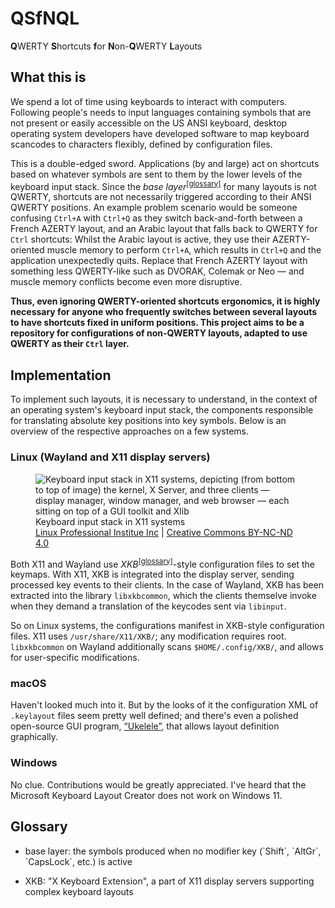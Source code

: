 # QSfNQL
**Q**WERTY **S**hortcuts **f**or **N**on-**Q**WERTY **L**ayouts
## What this is
We spend a lot of time using keyboards to interact with computers. Following people's needs to input languages containing symbols that are not present or easily accessible on the US ANSI keyboard, desktop operating system developers have developed software to map keyboard scancodes to characters flexibly, defined by configuration files.

This is a double-edged sword. Applications (by and large) act on shortcuts based on whatever symbols are sent to them by the lower levels of the keyboard input stack. Since the _base layer_<sup><a href="#glossary-base-layer">[glossary]</a></sup> for many layouts is not QWERTY, shortcuts are not necessarily triggered according to their ANSI QWERTY positions. An example problem scenario would be someone confusing `Ctrl+A` with `Ctrl+Q` as they switch back-and-forth between a French AZERTY layout, and an Arabic layout that falls back to QWERTY for `Ctrl` shortcuts: Whilst the Arabic layout is active, they use their AZERTY-oriented muscle memory to perform `Ctrl+A`, which results in `Ctrl+Q` and the application unexpectedly quits. Replace that French AZERTY layout with something less QWERTY-like such as DVORAK, Colemak or Neo — and muscle memory conflicts become even more disruptive.

**Thus, even ignoring QWERTY-oriented shortcuts ergonomics, it is highly necessary for anyone who frequently switches between several layouts to have shortcuts fixed in uniform positions. This project aims to be a repository for configurations of non-QWERTY layouts, adapted to use QWERTY as their `Ctrl` layer.**

## Implementation
To implement such layouts, it is necessary to understand, in the context of an operating system's keyboard input stack, the components responsible for translating absolute key positions into key symbols. Below is an overview of the respective approaches on a few systems.
### Linux (Wayland and X11 display servers)
<figure>
  <img src="https://learning.lpi.org/en/learning-materials/102-500/106/106.1/106.1_01/images/image_01.png" alt="Keyboard input stack in X11 systems, depicting (from bottom to top of image) the kernel, X Server, and three clients — display manager, window manager, and web browser — each sitting on top of a GUI toolkit and Xlib">
  <figcaption>Keyboard input stack in X11 systems<br><a href="https://learning.lpi.org/en/learning-materials/102-500/106/106.1/106.1_01/">Linux Professional Institue Inc</a> | <a href="https://creativecommons.org/licenses/by-nc-nd/4.0/">Creative Commons BY-NC-ND 4.0</a></figcaption>
</figure>

Both X11 and Wayland use _XKB_<sup><a href="#glossary-XKB">[glossary]</a></sup>-style configuration files to set the keymaps. With X11, XKB is integrated into the display server, sending processed key events to their clients. In the case of Wayland, XKB has been extracted into the library `libxkbcommon`, which the clients themselve invoke when they demand a translation of the keycodes sent via `libinput`.

So on Linux systems, the configurations manifest in XKB-style configuration files. X11 uses `/usr/share/X11/XKB/`; any modification requires root. `libxkbcommon` on Wayland additionally scans `$HOME/.config/XKB/`, and allows for user-specific modifications.
### macOS
Haven't looked much into it. But by the looks of it the configuration XML of `.keylayout` files seem pretty well defined; and there's even a polished open-source GUI program, [“Ukelele”](https://software.sil.org/ukelele/), that allows layout definition graphically.
### Windows
No clue. Contributions would be greatly appreciated. I've heard that the Microsoft Keyboard Layout Creator does not work on Windows 11.

## Glossary
- <p id="glossary-base-layer">base layer: the symbols produced when no modifier key (`Shift`, `AltGr`, `CapsLock`, etc.) is active</p>
- <p id="glossary-XKB">XKB: "X Keyboard Extension", a part of X11 display servers supporting complex keyboard layouts